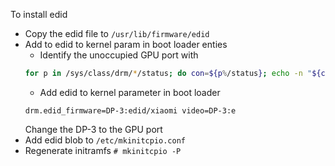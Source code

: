 To install edid
- Copy the edid file to `/usr/lib/firmware/edid`
- Add to edid to kernel param in boot loader enties
    - Identify the unoccupied GPU port with
    ```sh
    for p in /sys/class/drm/*/status; do con=${p%/status}; echo -n "${con#*/card?-}: "; cat $p; done
    ```
    - Add edid to kernel parameter in boot loader 
    ```
    drm.edid_firmware=DP-3:edid/xiaomi video=DP-3:e
    ```
    Change the DP-3 to the GPU port
- Add edid blob to `/etc/mkinitcpio.conf`
- Regenerate initramfs
    `# mkinitcpio -P`
